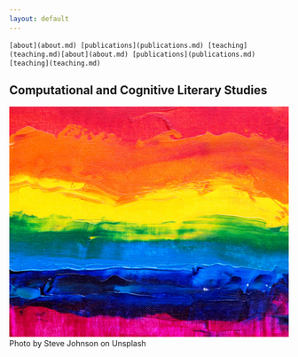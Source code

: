 ```yaml
---
layout: default
---
```



```
[about](about.md) [publications](publications.md) [teaching](teaching.md)[about](about.md) [publications](publications.md) [teaching](teaching.md)

```


## Computational and Cognitive Literary Studies

![colors](./assets/img/steve-johnson-JLfem8ViKVA-unsplash.jpg)
Photo by Steve Johnson on Unsplash

